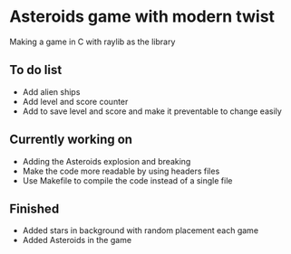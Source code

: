 # Asteroids game with modern twist 

Making a game in C with raylib as the library 

## To do list
 
- Add alien ships 
- Add level and score counter
- Add to save level and score and make it preventable to change easily

## Currently working on 

- Adding the Asteroids explosion and breaking
- Make the code more readable by using headers files 
- Use Makefile to compile the code instead of a single file 

## Finished 

- Added stars in background with random placement each game 
- Added Asteroids in the game
